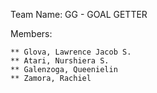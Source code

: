 Team Name: GG - GOAL GETTER


Members:

    ** Glova, Lawrence Jacob S.
    ** Atari, Nurshiera S.
    ** Galenzoga, Queenielin
    ** Zamora, Rachiel 

